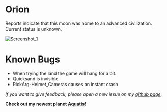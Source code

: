 # Orion
Reports indicate that this moon was home to an advanced civilization. Current status is unknown.  

![Screenshot_1](https://raw.githubusercontent.com/sfDesat/Orion/main/Screenshots/Screenshot%201.png "Screenshot%201")

# Known Bugs
- When trying the land the game will hang for a bit.
- Quicksand is invisible
- RickArg-Helmet_Cameras causes an instant crash

_If you want to give feedback, please open a new issue on my [github page](https://github.com/sfDesat/Orion/issues)._

**Check out my newest planet [Aquatis](https://thunderstore.io/c/lethal-company/p/sfDesat/Aquatis/)!**
